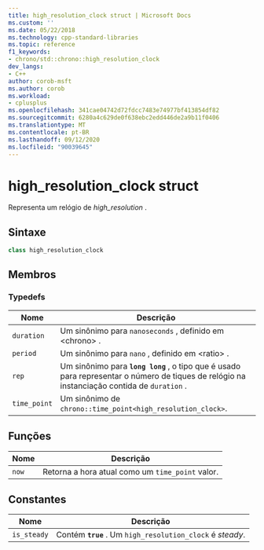 ```yaml
---
title: high_resolution_clock struct | Microsoft Docs
ms.custom: ''
ms.date: 05/22/2018
ms.technology: cpp-standard-libraries
ms.topic: reference
f1_keywords:
- chrono/std::chrono::high_resolution_clock
dev_langs:
- C++
author: corob-msft
ms.author: corob
ms.workload:
- cplusplus
ms.openlocfilehash: 341cae04742d72fdcc7483e74977bf413854df82
ms.sourcegitcommit: 6280a4c629de0f638ebc2edd446de2a9b11f0406
ms.translationtype: MT
ms.contentlocale: pt-BR
ms.lasthandoff: 09/12/2020
ms.locfileid: "90039645"
---
```

# <a name="high_resolution_clock-struct"></a>high_resolution_clock struct

Representa um relógio de *high_resolution* .

## <a name="syntax"></a>Sintaxe

```cpp
class high_resolution_clock
```

## <a name="members"></a>Membros

### <a name="typedefs"></a>Typedefs

|Nome|Descrição|
|----------|-----------------|
|`duration`|Um sinônimo para `nanoseconds` , definido em \<chrono> .|
|`period`|Um sinônimo para `nano` , definido em \<ratio> .|
|`rep`|Um sinônimo para **`long long`** , o tipo que é usado para representar o número de tiques de relógio na instanciação contida de `duration` .|
|`time_point`|Um sinônimo de `chrono::time_point<high_resolution_clock>`.|

## <a name="functions"></a>Funções

|Nome|Descrição|
|-|-|
|`now`|Retorna a hora atual como um `time_point` valor.|

## <a name="constants"></a>Constantes

|Nome|Descrição|
|----------|-----------------|
|`is_steady`|Contém **`true`** . Um `high_resolution_clock` é *steady*.|
